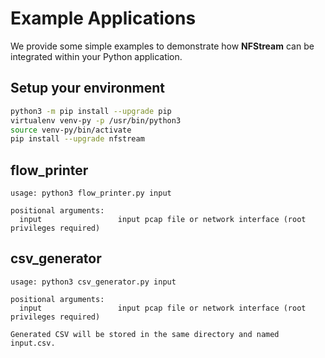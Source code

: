 # Example Applications

We provide some simple examples to demonstrate how **NFStream** can be integrated within your Python application.

## Setup your environment

``` bash
python3 -m pip install --upgrade pip
virtualenv venv-py -p /usr/bin/python3
source venv-py/bin/activate
pip install --upgrade nfstream
```

## flow_printer

```
usage: python3 flow_printer.py input

positional arguments:
  input                 input pcap file or network interface (root privileges required)
```

## csv_generator

```
usage: python3 csv_generator.py input

positional arguments:
  input                 input pcap file or network interface (root privileges required)

Generated CSV will be stored in the same directory and named input.csv.
```

[csv_generator]: https://github.com/nfstream/nfstream/blob/master/examples/csv_generator.py